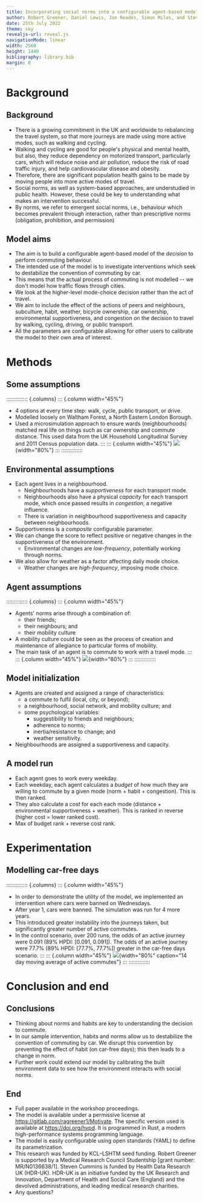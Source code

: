 ```yaml
---
title: Incorporating social norms into a configurable agent-based model of the decision to perform commuting behaviour
author: Robert Greener, Daniel Lewis, Jon Reades, Simon Miles, and Steven Cummins
date: 25th July 2022
theme: sky
revealjs-url: reveal.js
navigationMode: linear
width: 2560
height: 1440
bibliography: library.bib
margin: 0
---
```


# Background

## Background

- There is a growing commitment in the UK and worldwide to rebalancing the travel system, so that more journeys are made using more active modes, such as walking and cycling.
- Walking and cycling are good for people's physical and mental health, but also, they reduce dependency on motorized transport, particularly cars, which will reduce noise and air pollution, reduce the risk of road traffic injury, and help cardiovascular disease and obesity.
- Therefore, there are significant population health gains to be made by moving people into more active modes of travel.
- Social norms, as well as system-based approaches, are understudied in public health. However, these could be key to understanding what makes an intervention successful.
- By norms, we refer to emergent social norms, i.e., behaviour which becomes prevalent through interaction, rather than prescriptive norms (obligation, prohibition, and permission)

## Model aims

- The aim is to build a configurable agent-based model of the *decision* to perform commuting behaviour.
- The intended use of the model is to investigate interventions which seek to destabilize the convention of commuting by car.
- This means that the actual process of commuting is not modelled -- we don't model how traffic flows through cities.
- We look at the higher-level mode-choice decision rather than the act of travel.
- We aim to include the effect of the actions of peers and neighbours, subculture, habit, weather, bicycle ownership, car ownership, environmental supportiveness, and congestion on the decision to travel by walking, cycling, driving, or public transport.
- All the parameters are configurable allowing for other users to calibrate the model to their own area of interest.

# Methods

## Some assumptions


:::::::::::::: {.columns}
::: {.column width="45%"}
- 4 options at every time step: walk, cycle, public transport, or drive.
- Modelled loosely on Waltham Forest, a North Eastern London Borough.
- Used a microsimulation approach to ensure wards (neighbourhoods) matched real life on things such as car ownership and commute distance. This used data from the UK Household Longitudinal Survey and 2011 Census population data.
:::
::: {.column width="45%"}
![](images/neighbourhood-grid.svg){width="80%"}
:::
::::::::::::::

## Environmental assumptions

- Each agent lives in a neighbourhood.
    * Neighbourhoods have a *supportiveness* for each transport mode.
    * Neighbourhoods also have a physical *capacity* for each transport mode, which once passed results in *congestion*, a negative influence.
    * There is variation in neighbourhood supportiveness and capacity between neighbourhoods.
- Supportiveness is a *composite* configurable parameter.
- We can change the score to reflect positive or negative changes in the supportiveness of the environment.
    * Environmental changes are *low-frequency*, potentially working through norms.
- We also allow for weather as a factor affecting daily mode choice.
    * Weather changes are *high-frequency*, imposing mode choice.

## Agent assumptions

:::::::::::::: {.columns}
::: {.column width="45%"}
- Agents' norms arise through a combination of:
    * their friends;
    * their neighbours; and
    * their mobility culture
- A mobility culture could be seen as the process of creation and maintenance of allegiance to particular forms of mobility.
- The main task of an agent is to commute to work with a travel mode.
:::
::: {.column width="45%"}
![](images/agent-belongings.svg){width="80%"}
:::
::::::::::::::

## Model initialization

- Agents are created and assigned a range of characteristics:
    * a commute to fulfil (local, city, or beyond);
    * a neighbourhood, social network, and mobility culture; and
    * some psychological variables:
        - suggestibility to friends and neighbours;
        - adherence to norms;
        - inertia/resistance to change; and
        - weather sensitivity.
- Neighbourhoods are assigned a supportiveness and capacity.

## A model run

- Each agent goes to work every weekday.
- Each weekday, each agent calculates a *budget* of how much they are willing to commute by a given mode (norm + habit + congestion). This is then ranked.
- They also calculate a *cost* for each each mode (distance + environmental supportiveness + weather). This is ranked in reverse (higher cost = lower ranked cost).
- Max of budget rank + reverse cost rank.

# Experimentation

## Modelling car-free days

:::::::::::::: {.columns}
::: {.column width="45%"}
- In order to demonstrate the utility of the model, we implemented an intervention  where cars were banned on Wednesdays.
- After year 1, cars were banned. The simulation was run for 4 more years.
- This introduced greater instability into the journeys taken, but significantly greater number of active commutes.
- In the control scenario, over 200 runs, the odds of an active journey were 0.091 (89% HPDI: [0.091, 0.091]). The odds of an active journey were 77.7% (89% HPDI: [77.7%, 77.7%]) greater in the car-free days scenario.
:::
::: {.column width="45%"}
![](images/cfd.png){width="80%" caption="14 day moving average of active commutes"}
:::
::::::::::::::

# Conclusion and end

## Conclusions

- Thinking about norms and habits are key to understanding the decision to commute.
- In our sample intervention, habits and norms allow us to destabilize the convention of commuting by car. We disrupt this convention by preventing the effect of habit (on car-free days); this then leads to a change in norm.
- Further work could extend our model by calibrating the built environment data to see how the environment interacts with social norms.

## End

- Full paper available in the workshop proceedings.
- The model is available under a permissive license at <https://gitlab.com/ragreener1/Motivate>. The specific version used is available at <https://doi.org/hvpd>. It is programmed in Rust, a modern high-performance systems programming language.
- The model is easily configurable using open standards (YAML) to define its parametrization.
- This research was funded by KCL–LSHTM seed funding. Robert Greener is supported by a Medical Research Council Studentship [grant number: MR/N0136638/1]. Steven Cummins is funded by Health Data Research UK (HDR-UK). HDR-UK is an initiative funded by the UK Research and Innovation, Department of Health and Social Care (England) and the devolved administrations, and leading medical research charities.
- Any questions?
